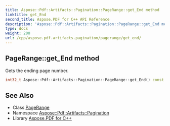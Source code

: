```yaml
---
title: Aspose::Pdf::Artifacts::Pagination::PageRange::get_End method
linktitle: get_End
second_title: Aspose.PDF for C++ API Reference
description: 'Aspose::Pdf::Artifacts::Pagination::PageRange::get_End method. Gets the ending page number in C++.'
type: docs
weight: 200
url: /cpp/aspose.pdf.artifacts.pagination/pagerange/get_end/
---
```

## PageRange::get_End method


Gets the ending page number.

```cpp
int32_t Aspose::Pdf::Artifacts::Pagination::PageRange::get_End() const
```

## See Also

* Class [PageRange](../)
* Namespace [Aspose::Pdf::Artifacts::Pagination](../../)
* Library [Aspose.PDF for C++](../../../)
